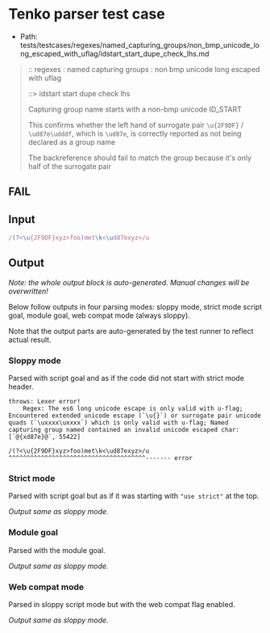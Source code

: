 # Tenko parser test case

- Path: tests/testcases/regexes/named_capturing_groups/non_bmp_unicode_long_escaped_with_uflag/idstart_start_dupe_check_lhs.md

> :: regexes : named capturing groups : non bmp unicode long escaped with uflag
>
> ::> idstart start dupe check lhs
>
> Capturing group name starts with a non-bmp unicode ID_START
>
> This confirms whether the left hand of surrogate pair `\u{2F9DF}` / `\ud87e\udddf`, which is `\ud87e`, is correctly reported as not being declared as a group name
>
> The backreference should fail to match the group because it's only half of the surrogate pair

## FAIL

## Input

`````js
/(?<\u{2F9DF}xyz>foo)met\k<\ud87exyz>/u
`````

## Output

_Note: the whole output block is auto-generated. Manual changes will be overwritten!_

Below follow outputs in four parsing modes: sloppy mode, strict mode script goal, module goal, web compat mode (always sloppy).

Note that the output parts are auto-generated by the test runner to reflect actual result.

### Sloppy mode

Parsed with script goal and as if the code did not start with strict mode header.

`````
throws: Lexer error!
    Regex: The es6 long unicode escape is only valid with u-flag; Encountered extended unicode escape (`\u{}`) or surrogate pair unicode quads (`\uxxxx\uxxxx`) which is only valid with u-flag; Named capturing group named contained an invalid unicode escaped char: [`@{xd87e}@`, 55422]

/(?<\u{2F9DF}xyz>foo)met\k<\ud87exyz>/u
^^^^^^^^^^^^^^^^^^^^^^^^^^^^^^^^^^^^^^------- error
`````

### Strict mode

Parsed with script goal but as if it was starting with `"use strict"` at the top.

_Output same as sloppy mode._

### Module goal

Parsed with the module goal.

_Output same as sloppy mode._

### Web compat mode

Parsed in sloppy script mode but with the web compat flag enabled.

_Output same as sloppy mode._
